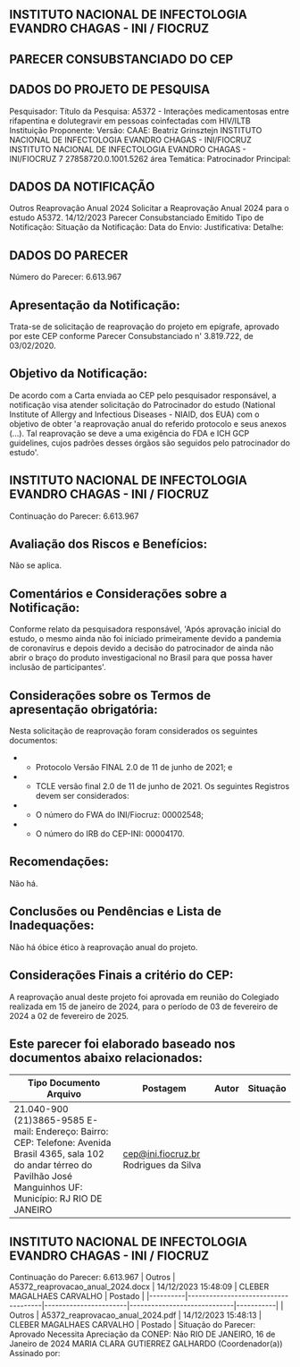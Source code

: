 ## INSTITUTO NACIONAL DE INFECTOLOGIA EVANDRO CHAGAS - INI / FIOCRUZ

## PARECER CONSUBSTANCIADO DO CEP
## DADOS DO PROJETO DE PESQUISA
Pesquisador:
Título da Pesquisa: A5372 - Interações medicamentosas entre rifapentina e dolutegravir em pessoas coinfectadas com HIV/ILTB
Instituição Proponente:
Versão:
CAAE:
Beatriz Grinsztejn
INSTITUTO NACIONAL DE INFECTOLOGIA EVANDRO CHAGAS - INI/FIOCRUZ INSTITUTO NACIONAL DE INFECTOLOGIA EVANDRO CHAGAS - INI/FIOCRUZ
7
27858720.0.1001.5262
área Temática:
Patrocinador Principal:
## DADOS DA NOTIFICAÇÃO
Outros
Reaprovação Anual 2024
Solicitar a Reaprovação Anual 2024 para o estudo A5372.
14/12/2023
Parecer Consubstanciado Emitido
Tipo de Notificação:
Situação da Notificação:
Data do Envio:
Justificativa:
Detalhe:
## DADOS DO PARECER
Número do Parecer:
6.613.967
## Apresentação da Notificação:
Trata-se de solicitação de reaprovação do projeto em epígrafe, aprovado por este CEP conforme Parecer Consubstanciado n' 3.819.722, de 03/02/2020.
## Objetivo da Notificação:
De acordo com a Carta enviada ao CEP pelo pesquisador responsável, a notificação visa atender solicitação do Patrocinador do estudo (National Institute of Allergy and Infectious Diseases - NIAID, dos EUA) com o objetivo de obter 'a reaprovação anual do referido protocolo e seus anexos (...). Tal reaprovação se deve a uma exigência do FDA e ICH GCP guidelines, cujos padrões desses órgãos são seguidos pelo patrocinador do estudo'.
## INSTITUTO NACIONAL DE INFECTOLOGIA EVANDRO CHAGAS - INI / FIOCRUZ
Continuação do Parecer: 6.613.967
## Avaliação dos Riscos e Benefícios:
Não se aplica.
## Comentários e Considerações sobre a Notificação:
Conforme relato da pesquisadora responsável, 'Após aprovação inicial do estudo, o mesmo ainda não foi iniciado primeiramente devido a pandemia de coronavírus e depois devido a decisão do patrocinador de ainda não abrir o braço do produto investigacional no Brasil para que possa haver inclusão de participantes'.
## Considerações sobre os Termos de apresentação obrigatória:
Nesta solicitação de reaprovação foram considerados os seguintes documentos:
- - Protocolo Versão FINAL 2.0 de 11 de junho de 2021; e
- - TCLE versão final 2.0 de 11 de junho de 2021.
Os seguintes Registros devem ser considerados:
- - O número do FWA do INI/Fiocruz: 00002548;
- - O número do IRB do CEP-INI: 00004170.
## Recomendações:
Não há.
## Conclusões ou Pendências e Lista de Inadequações:
Não há óbice ético à reaprovação anual do projeto.
## Considerações Finais a critério do CEP:
A reaprovação anual deste projeto foi aprovada em reunião do Colegiado realizada em 15 de janeiro de 2024, para o período de 03 de fevereiro de 2024 a 02 de fevereiro de 2025.
## Este parecer foi elaborado baseado nos documentos abaixo relacionados:
| Tipo Documento Arquivo                                                                                                                                                       | Postagem                              | Autor   | Situação   |
|------------------------------------------------------------------------------------------------------------------------------------------------------------------------------|---------------------------------------|---------|------------|
| 21.040-900 (21)3865-9585 E-mail: Endereço: Bairro: CEP: Telefone: Avenida Brasil 4365, sala 102 do andar térreo do Pavilhão José Manguinhos UF: Município: RJ RIO DE JANEIRO | cep@ini.fiocruz.br Rodrigues da Silva |         |            |

## INSTITUTO NACIONAL DE INFECTOLOGIA EVANDRO CHAGAS - INI / FIOCRUZ

Continuação do Parecer: 6.613.967
| Outros   | A5372_reaprovacao_anual_2024.docx   | 14/12/2023 15:48:09   | CLEBER MAGALHAES CARVALHO   | Postado   |
|----------|-------------------------------------|-----------------------|-----------------------------|-----------|
| Outros   | A5372_reaprovacao_anual_2024.pdf    | 14/12/2023 15:48:13   | CLEBER MAGALHAES CARVALHO   | Postado   |
Situação do Parecer:
Aprovado
Necessita Apreciação da CONEP:
Não
RIO DE JANEIRO, 16 de Janeiro de 2024
MARIA CLARA GUTIERREZ GALHARDO (Coordenador(a)) Assinado por:
